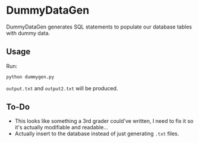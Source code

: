 # DummyDataGen

DummyDataGen generates SQL statements to populate our database tables with dummy data.

## Usage

Run:

```bash
python dummygen.py
```

`output.txt` and `output2.txt` will be produced.

## To-Do

- This looks like something a 3rd grader could've written, I need to fix it so it's actually modifiable and readable...
- Actually insert to the database instead of just generating `.txt` files.

